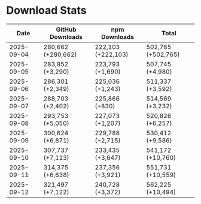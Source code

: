 # Download Stats

| Date       | GitHub Downloads   | npm Downloads      | Total              |
| ---------- | ------------------ | ------------------ | ------------------ |
| 2025-09-04 | 280,662 (+280,662) | 222,103 (+222,103) | 502,765 (+502,765) |
| 2025-09-05 | 283,952 (+3,290)   | 223,793 (+1,690)   | 507,745 (+4,980)   |
| 2025-09-06 | 286,301 (+2,349)   | 225,036 (+1,243)   | 511,337 (+3,592)   |
| 2025-09-07 | 288,703 (+2,402)   | 225,866 (+830)     | 514,569 (+3,232)   |
| 2025-09-08 | 293,753 (+5,050)   | 227,073 (+1,207)   | 520,826 (+6,257)   |
| 2025-09-09 | 300,624 (+6,871)   | 229,788 (+2,715)   | 530,412 (+9,586)   |
| 2025-09-10 | 307,737 (+7,113)   | 233,435 (+3,647)   | 541,172 (+10,760)  |
| 2025-09-11 | 314,375 (+6,638)   | 237,356 (+3,921)   | 551,731 (+10,559)  |
| 2025-09-12 | 321,497 (+7,122)   | 240,728 (+3,372)   | 562,225 (+10,494)  |
